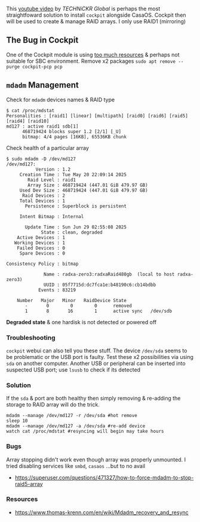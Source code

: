 This [youtube video](https://www.youtube.com/watch?v=ktfAQ363NmY) by *TECHNiCKR Global* is perhaps the most straightfoward solution to install `cockpit` alongside CasaOS. Cockpit then will be used to create & manage RAID arrays. I only use RAID1 (mirroring)

## The Bug in Cockpit
One of the Cockpit module is using [too much resources](https://askubuntu.com/questions/1399191/pmproxy-using-100-cpu) & perhaps not suitable for SBC environment. Remove x2 packages `sudo apt remove --purge cockpit-pcp pcp`

## `mdadm` Management
Check for `mdadm` devices names & RAID type
```
$ cat /proc/mdstat
Personalities : [raid1] [linear] [multipath] [raid0] [raid6] [raid5] [raid4] [raid10]
md127 : active raid1 sdb[1]
      468719424 blocks super 1.2 [2/1] [_U]
      bitmap: 4/4 pages [16KB], 65536KB chunk
```
Check health of a particular array
```
$ sudo mdadm -D /dev/md127
/dev/md127:
           Version : 1.2
     Creation Time : Tue May 20 22:09:14 2025
        Raid Level : raid1
        Array Size : 468719424 (447.01 GiB 479.97 GB)
     Used Dev Size : 468719424 (447.01 GiB 479.97 GB)
      Raid Devices : 2
     Total Devices : 1
       Persistence : Superblock is persistent

     Intent Bitmap : Internal

       Update Time : Sun Jun 29 02:55:08 2025
             State : clean, degraded
    Active Devices : 1
   Working Devices : 1
    Failed Devices : 0
     Spare Devices : 0

Consistency Policy : bitmap

              Name : radxa-zero3:radxaRaid480gb  (local to host radxa-zero3)
              UUID : 05f7715d:dc7fca1e:b48190c6:cb14bdbb
            Events : 83219

    Number   Major   Minor   RaidDevice State
       -       0        0        0      removed
       1       8       16        1      active sync   /dev/sdb
```
**Degraded state** & one hardisk is not detected or powered off
### Troubleshooting
`cockpit` webui can also tell you these stuff. The device `/dev/sda` seems to be problematic or the USB port is faulty. Test these x2 possibilities via using `sda` on another computer. Another USB or peripheral can be inserted into suspected USB port; use `lsusb` to check if its detected
### Solution
If the `sda` & port are both healthy then simply removing & re-adding the storage to RAID array will do the trick.
```
mdadm --manage /dev/md127 -r /dev/sda #hot remove
sleep 10
mdadm --manage /dev/md127 -a /dev/sda #re-add device
watch cat /proc/mdstat #resyncing will begin may take hours
```
### Bugs
Array stopping didn't work even though array was properly unmounted. I tried disabling services like `smbd`, `casaos`  ...but to no avail
- https://superuser.com/questions/471327/how-to-force-mdadm-to-stop-raid5-array
### Resources
- https://www.thomas-krenn.com/en/wiki/Mdadm_recovery_and_resync

